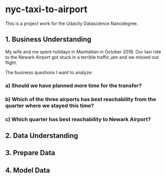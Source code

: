 # nyc-taxi-to-airport

This is a project work for the Udacity Datascience Nanodegree.

## 1. Business Understanding

My wife and me spent holidays in Manhattan in October 2018. Our taxi ride to the Newark Airport got stuck in a terrible traffic jam and we missed out flight.

The business questions I want to analyze:

### a) Should we have planned more time for the transfer?

### b) Which of the three airports has best reachability from the quarter where we stayed this time?

### c) Which quarter has best reachability to Newark Airport?

## 2. Data Understanding

## 3. Prepare Data

## 4. Model Data